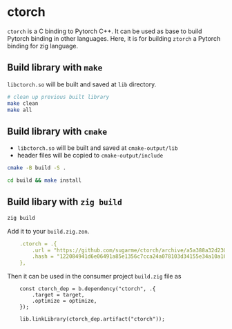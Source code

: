 # ctorch

`ctorch` is a C binding to Pytorch C++. It can be used as base to build Pytorch binding in other languages. Here, it is for building `ztorch` a Pytorch binding for zig language.

## Build library with `make`

`libctorch.so` will be built and saved at `lib` directory.

```bash
# clean up previous built library
make clean
make all
```

## Build library with `cmake`

- `libctorch.so` will be built and saved at `cmake-output/lib`
- header files will be copied to `cmake-output/include`

```bash
cmake -B build -S .

cd build && make install

```

## Build libary with `zig build`

```bash
zig build
```

Add it to your `build.zig.zon`. 

```yaml
    .ctorch = .{
        .url = "https://github.com/sugarme/ctorch/archive/a5a388a32d230a89a4a64d071657b6dd5e4e3bec.tar.gz",
        .hash = "122084941d6e06491a85e1356c7cca24a078103d34155e34a10a16a53f420d6bc399",
    },
```


Then it can be used in the consumer project `build.zig` file as

```zig
    const ctorch_dep = b.dependency("ctorch", .{
        .target = target,
        .optimize = optimize,
    });

    lib.linkLibrary(ctorch_dep.artifact("ctorch"));
```
